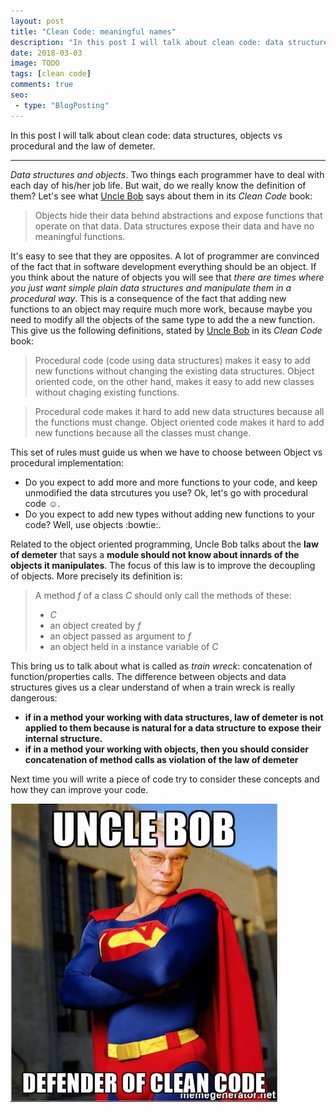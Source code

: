 ```yaml
---
layout: post
title: "Clean Code: meaningful names"
description: "In this post I will talk about clean code: data structures, objects vs procedural and the law of demeter."
date: 2018-03-03
image: TODO
tags: [clean code]
comments: true
seo:
 - type: "BlogPosting"
---
```


In this post I will talk about clean code: data structures, objects vs procedural and the law of demeter.

---

*Data structures and objects*. Two things each programmer have to deal with each day of his/her job life.
But wait, do we really know the definition of them? Let's see what [Uncle Bob](https://en.wikipedia.org/wiki/Robert_Cecil_Martin "Robert Cecil Martin") says about them in its *Clean Code* book:

>Objects hide their data behind abstractions and expose functions that operate on that data. Data structures expose 
their data and have no meaningful functions.

It's easy to see that they are opposites. A lot of programmer are convinced of the fact that in software development 
everything should be an object. If you think about the nature of objects you will see that *there are times where you 
just want simple plain data structures and manipulate them in a procedural way*. This is a consequence of the fact that 
adding new functions to an object may require much more work, because maybe you need to modify all the objects of the 
same type to add the a new function.  
This give us the following definitions, stated by [Uncle Bob](https://en.wikipedia.org/wiki/Robert_Cecil_Martin 
"Robert Cecil Martin") in its *Clean Code* book:

>Procedural code (code using data structures) makes it easy to add new functions without changing the existing data 
structures. Object oriented code, on the other hand, makes it easy to add new classes without chaging existing functions.

>Procedural code makes it hard to add new data structures because all the functions must change. Object oriented code
 makes it hard to add new functions because all the classes must change.

This set of rules must guide us when we have to choose between Object vs procedural implementation:

* Do you expect to add more and more functions to your code, and keep unmodified the data strcutures you use? Ok,
let's go with procedural code :relaxed:.
* Do you expect to add new types without adding new functions to your code? Well, use objects :bowtie:.  

Related to the object oriented programming, Uncle Bob talks about the **law of demeter** that says a 
**module should not know about innards of the objects it manipulates**. The focus of this law is to improve the decoupling of 
objects. More precisely its definition is:

>A method *f* of a class *C* should only call the methods of these:
> 
> * *C*
> * an object created by *f*
> * an object passed as argument to *f*
> * an object held in a instance variable of *C*

This bring us to talk about what is called as *train wreck*: concatenation of function/properties calls. The 
difference between objects and data structures gives us a clear understand of when a train wreck is really dangerous:

* **if in a method your working with data structures, law of demeter is not applied to them because is natural for a 
data structure to expose their internal structure.**
* **if in a method your working with objects, then you should consider concatenation of method calls as violation of 
the law of demeter**

Next time you will write a piece of code try to consider these concepts and how they can improve your code.

![Clean code uncle bob superman](/assets/images/posts/uncle-bob-defender-of-clean-code.jpg "Clean code uncle bob superman")